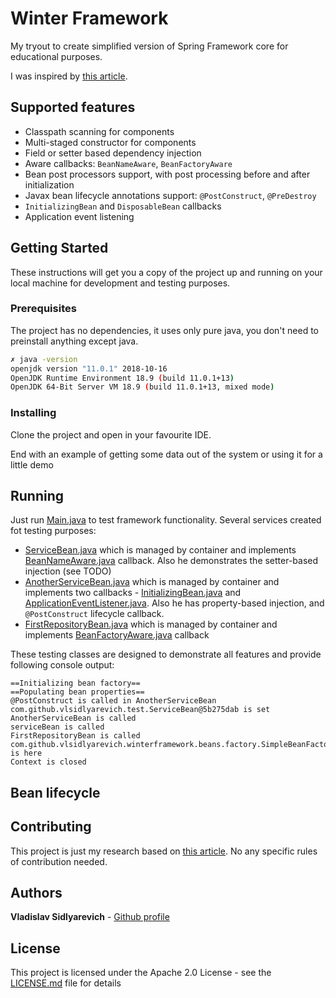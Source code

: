 # Winter Framework

My tryout to create simplified version of Spring Framework core for educational purposes.

I was inspired by [this article](https://habr.com/ru/post/419679/). 

## Supported features

* Classpath scanning for components
* Multi-staged constructor for components
* Field or setter based dependency injection
* Aware callbacks: `BeanNameAware`, `BeanFactoryAware`
* Bean post processors support, with post processing before and after initialization
* Javax bean lifecycle annotations support: `@PostConstruct`, `@PreDestroy`
* `InitializingBean` and `DisposableBean` callbacks
* Application event listening

## Getting Started

These instructions will get you a copy of the project up and running on your local machine for development and testing purposes. 

### Prerequisites

The project has no dependencies, it uses only pure java, you don't need to preinstall anything except java.

``` bash 
✗ java -version
openjdk version "11.0.1" 2018-10-16
OpenJDK Runtime Environment 18.9 (build 11.0.1+13)
OpenJDK 64-Bit Server VM 18.9 (build 11.0.1+13, mixed mode)
```

### Installing

Clone the project and open in your favourite IDE.

End with an example of getting some data out of the system or using it for a little demo

## Running

Just run [Main.java](https://github.com/vlsidlyarevich/winter-framework/blob/master/src/main/java/com/github/vlsidlyarevich/Main.java) to test framework functionality.
Several services created fot testing purposes:

* [ServiceBean.java](https://github.com/vlsidlyarevich/winter-framework/blob/master/src/main/java/com/github/vlsidlyarevich/test/ServiceBean.java)
which is managed by container and implements [BeanNameAware.java](https://github.com/vlsidlyarevich/winter-framework/blob/master/src/main/java/com/github/vlsidlyarevich/winterframework/beans/factory/BeanNameAware.java) callback. 
Also he demonstrates the setter-based injection (see TODO)
* [AnotherServiceBean.java](https://github.com/vlsidlyarevich/winter-framework/blob/master/src/main/java/com/github/vlsidlyarevich/test/AnotherServiceBean.java)
which is managed by container and implements two callbacks - [InitializingBean.java](https://github.com/vlsidlyarevich/winter-framework/blob/master/src/main/java/com/github/vlsidlyarevich/winterframework/beans/factory/InitializingBean.java)
and [ApplicationEventListener.java](https://github.com/vlsidlyarevich/winter-framework/blob/master/src/main/java/com/github/vlsidlyarevich/winterframework/context/ApplicationEventListener.java).
Also he has property-based injection, and `@PostConstruct` lifecycle callback.
* [FirstRepositoryBean.java](https://github.com/vlsidlyarevich/winter-framework/blob/master/src/main/java/com/github/vlsidlyarevich/test/repository/FirstRepositoryBean.java)
which is managed by container and implements [BeanFactoryAware.java](https://github.com/vlsidlyarevich/winter-framework/blob/master/src/main/java/com/github/vlsidlyarevich/winterframework/beans/factory/BeanFactoryAware.java)
callback

These testing classes are designed to demonstrate all features and provide following console output:
```
==Initializing bean factory==
==Populating bean properties==
@PostConstruct is called in AnotherServiceBean
com.github.vlsidlyarevich.test.ServiceBean@5b275dab is set
AnotherServiceBean is called
serviceBean is called
FirstRepositoryBean is called
com.github.vlsidlyarevich.winterframework.beans.factory.SimpleBeanFactory@61832929 is here
Context is closed
```

## Bean lifecycle




## Contributing

This project is just my research based on [this article](https://habr.com/ru/post/419679/). No any specific rules of contribution needed.

## Authors

**Vladislav Sidlyarevich** - [Github profile](https://github.com/vlsidlyarevich)

## License

This project is licensed under the Apache 2.0 License - see the [LICENSE.md](LICENSE.md) file for details
